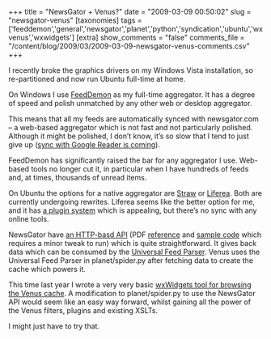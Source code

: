 +++
title = "NewsGator + Venus?"
date = "2009-03-09 00:50:02"
slug = "newsgator-venus"
[taxonomies]
tags = ['feeddemon','general','newsgator','planet','python','syndication','ubuntu','wxvenus','wxwidgets']
[extra]
show_comments = "false"
comments_file = "/content/blog/2009/03/2009-03-09-newsgator-venus-comments.csv"
+++

I recently broke the graphics drivers on my Windows Vista installation, so re-partitioned and now run Ubuntu full-time at home.

On Windows I use [FeedDemon](http://www.newsgator.com/Individuals/FeedDemon/Default.aspx) as my full-time aggregator. It has a degree of speed and polish unmatched by any other web or desktop aggregator.

This means that all my feeds are automatically synced with newsgator.com – a web-based aggregator which is not fast and not particularly polished. Although it might be polished, I don’t know, it’s so slow that I tend to just give up ([sync with Google Reader is coming](http://nick.typepad.com/blog/2009/01/feeddemon-to-sync-with-google-reader.html)).

FeedDemon has significantly raised the bar for any aggregator I use. Web-based tools no longer cut it, in particular when I have hundreds of feeds and, at times, thousands of unread items.

On Ubuntu the options for a native aggregator are [Straw](http://live.gnome.org/Straw) or [Liferea](http://liferea.sourceforge.net/). Both are currently undergoing rewrites. Liferea seems like the better option for me, and it has [a plugin system](http://liferea.sourceforge.net/scripting.htm) which is appealing, but there’s no sync with any online tools.

NewsGator have [an HTTP-basd API](http://www.newsgator.com/ngs/api/default.aspx) (PDF [reference](http://www.newsgator.com/ngs/api/NewsGatorRESTAPI.pdf) and [sample code](http://www.newsgator.com/ngs/api/RestAPISamples.zip) which requires a minor tweak to run) which is quite straightforward. It gives back data which can be consumed by the [Universal Feed Parser](http://feedparser.org/). Venus uses the Universal Feed Parser in planet/spider.py after fetching data to create the cache which powers it.

This time last year I wrote a very very basic [wxWidgets tool for browsing the Venus cache](http://philwilson.org/blog/2008/03/wxvenus). A modification to planet/spider.py to use the NewsGator API would seem like an easy way forward, whilst gaining all the power of the Venus filters, plugins and existing XSLTs.

I might just have to try that.
